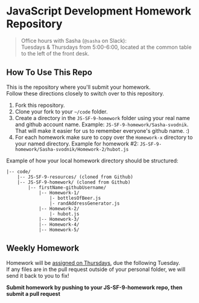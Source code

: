 JavaScript Development Homework Repository
==========================================

> Office hours with Sasha (`@sasha` on Slack):<br>
Tuesdays & Thursdays from 5:00-6:00, located at the common table to the left of the front desk.

How To Use This Repo
--------------------

This is the repository where you'll submit your homework.    
Follow these directions closely to switch over to this repository.

1. Fork this repository.
2. Clone your fork to your ```~/code``` folder.
3. Create a directory in the ```JS-SF-9-homework``` folder using your real name and github account name. Example: ```JS-SF-9-homework/Sasha-svodnik```. That will make it easier for us to remember everyone's github name. :)
4. For each homework make sure to copy over the `Homework-x` directory to your named directory. Example for homework #2: `JS-SF-9-homework/Sasha-svodnik/Homework-2/hubot.js`

Example of how your local homework directory should be structured:


    |-- code/
        |-- JS-SF-9-resources/ (cloned from Github)
        |-- JS-SF-9-homework/ (cloned from Github)
            |-- firstName-githubUsername/
                |-- Homework-1/
                    |- bottlesOfBeer.js
                    |- randAddressGenerator.js
                |-- Homework-2/
                    |- hubot.js
                |-- Homework-3/
                |-- Homework-4/
                |-- Homework-5/



Weekly Homework
---------------
Homework will be [assigned on Thursdays](https://svodnik.github.io/jsd9/pages/homework.html), due the following Tuesday.     
If any files are in the pull request outside of your personal folder, we will send it back to you to fix!

**Submit homework by pushing to your JS-SF-9-homework repo, then submit a pull request**

<!--

 |#       | Assignment | Class Topic | Due Date
 :------: | :--------- | :---------- | :-------
  1      | `99-bottles-of-beer` | 02-data-types      | Monday, September 18th
  2      | `fizzBuzz`, `temperatureConverter`, read about Hubot | 04-functions-scope | Monday, September 25th
  3      | `json` | 06-intro-to-DOM | Monday, October 2nd 
  4      | `madlibs` | 08-intro-to-jQuery | Monday, October 9th 
  5      | `jquery-ajax` | 10-ajax-api | Monday, October 16th 
  6      | `500px` | 12-advanced-apis | Monday, October 23rd
  7      | `Feedr` project | 13-feedr-lab | Monday, October 30th 
 | -     | No more homework! Focus on `Feedr` & your final project :) | - | -

 -->
